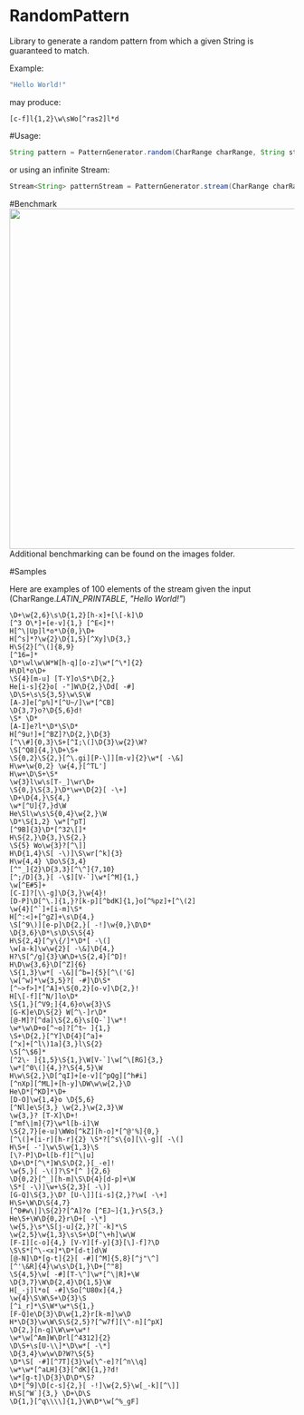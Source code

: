 RandomPattern
=============

Library to generate a random pattern from which a given String is guaranteed to match.

Example:

```java
"Hello World!"
```

may produce:

```
[c-f]l{1,2}\w\sWo[^ras2]l*d
```

#Usage:

```java
String pattern = PatternGenerator.random(CharRange charRange, String string);
```

or using an infinite Stream:

```java
Stream<String> patternStream = PatternGenerator.stream(CharRange charRange, String string);
```

#Benchmark
<img src='https://raw.github.com/gmtuca/RandomPattern/master/images/benchmark_small.png' width='600px'> <br />
Additional benchmarking can be found on the images folder.

#Samples

Here are examples of 100 elements of the stream given the input (CharRange.<i>LATIN_PRINTABLE</i>, <i>"Hello World!"</i>)

```
\D+\w{2,6}\s\D{1,2}[h-x]+[\[-k]\D
[^3 O\*]+[e-v]{1,} [^E<]*!
H[^\|Up]l*o*\D{0,}\D+
H[^s]*?\w{2}\D{1,5}[^Xy]\D{3,}
H\S{2}[^\(]{8,9}
[^16=]*
\D*\wl\w\W*W[h-q][o-z]\w*[^\*]{2}
H\Dl*o\D+
\S{4}[m-u] [T-Y]o\S*\D{2,}
He[i-s]{2}o[ -"]W\D{2,}\Dd[ -#]
\D\S+\s\S{3,5}\w\S\W
[A-J]e[^p%]*[^U~/]\w*[^CB]
\D{3,7}o?\D{5,6}d!
\S* \D*
[A-I]e?l*\D*\S\D*
H[^9u!]+[^BZ]?\D{2,}\D{3}
[^\\#]{0,3}\S+[^I;\(]\D{3}\w{2}\W?
\S[^Q8]{4,}\D+\S+
\S{0,2}\S{2,}[^\.gi][P-\]][m-v]{2}\w*[ -\&]
H\w+\w{0,2} \w{4,}[^TL']
H\w+\D\S+\S*
\w{3}l\w\s[T-_]\wr\D+
\S{0,}\S{3,}\D*\w+\D{2}[ -\+]
\D+\D{4,}\S{4,}
\w*[^U]{7,}d\W
He\Sl\w\s\S{0,4}\w{2,}\W
\D*\S{1,2} \w*[^pT]
[^9B]{3}\D*[^32\[]*
H\S{2,}\D{3,}\S{2,}
\S{5} Wo\w{3}?[^\]]
H\D{1,4}\S[ -\)]\S\wr[^k]{3}
H\w{4,4} \Do\S{3,4}
[^"_]{2}\D{3,3}[^\^]{7,10}
[^;/D]{3,}[ -\$][V-`]\w*[^M]{1,}
\w[^E#5]+
[C-I]?[\\-g]\D{3,}\w{4}!
[D-P]\D[^\.]{1,}?[k-p][^bdK]{1,}o[^%pz]+[^\(2]
\w{4}[^`]+[i-m]\S*
H[^:<]+[^gZ]+\s\D{4,}
\S[^9\)][e-p]\D{2,}[ -!]\w{0,}\D\D*
\D{3,6}\D*\s\D\S\S{4}
H\S{2,4}[^y\{/]*\D*[ -\(]
\w[a-k]\w\w{2}[ -\&]\D{4,}
H?\S[^/g]{3}\W\D+\S{2,4}[^D]!
H\D\w{3,6}\D[^Z]{6}
\S{1,3}\w*[ -\&][^b=]{5}[^\('G]
\w[^w]*\w{3,5}?[ -#]\D\S*
[^~>f>]*[^A]+\S{0,2}[o-v]\D{2,}!
H[\[-f][^N/]lo\D*
\S{1,}[^V9;]{4,6}o\w{3}\S
[G-K]e\D\S{2} W[^\-]r\D*
[@-M]?[^da]\S{2,6}\s[Q-`]\w*!
\w*\w\D+o[^~o]?[^t~ ]{1,}
\S+\D{2,}[^Y]\D{4}[^a]+
[^x]+[^l\)1a]{3,}l\S{2}
\S[^\$6]*
[^2\- ]{1,5}\S{1,}\W[V-`]\w[^\[RG]{3,}
\w*[^0\(]{4,}?\S{4,5}\W
H\w\S{2,}\D[^qI]+[e-v][^pQg][^h#i]
[^nXp][^ML]+[h-y]\DW\w\w{2,}\D
He\D*[^KD]*\D+
[D-O]\w{1,4}o \D{5,6}
[^Nl]e\S{3,} \w{2,}\w{2,3}\W
\w{3,}? [T-X]\D+!
[^mf\|m]{7}\w*l[b-i]\W
\S{2,7}[e-u]\WWo[^kZ][h-o]*[^@'%]{0,}
[^\(]+[i-r][h-r]{2} \S*?[^s\{o][\\-g][ -\(]
H\S+[ -']\w\S\w{1,3}\S
[\?-P]\D+l[b-f][^\|u]
\D+\D*[^\*]W\S\D{2,}[_-e]!
\w{5,}[ -\(]?\S*[^ ]{2,6}
\D{0,2}[^_][h-m]\S\D{4}[d-p]+\W
\S*[ -\)]\w+\S{2,3}[ -\)]
[G-Q]\S{3,}\D? [U-\]][i-s]{2,}?\w[ -\+]
H\S+\W\D\S{4,7}
[^0#w\|]\S{2}?[^A]?o [^EJ~]{1,}r\S{3,}
He\S+\W\D{0,2}r\D+[ -\*]
\w{5,}\s*\S[j-u]{2,}?[`-k]*\S
\w{2,5}\w{1,3}\s\S+\D[^\+h]\w\W
[F-I][c-o]{4,} [V-Y][f-y]{3}[\]-f]?\D
\S\S*[^\-<x]*\D*[d-t]d\W
[@-N]\D*[g-t]{2}[ -#][^M]{5,8}[^j"\^]
[^'\&R]{4}\w\s\D{1,}\D+[^"8]
\S{4,5}\w[ -#][T-\^]\w*[^\|R]+\W
\D{3,7}\W\D{2,4}\D{1,5}\W
H[_-j]l*o[ -#]\So[^U80x]{4,}
\w{4}\S\W\S+\D{3}\S
[^i_r]*\S\W*\w*\S{1,}
[F-Q]e\D{3}\D\w{1,2}r[k-m]\w\D
H*\D{3}\w\W\S\S{2,5}?[^w7f][\^-n][^pX]
\D{2,}[n-q]\W\w+\w*!
\w*\w[^Am]W\Drl[^4312]{2}
\D\S+\s[U-\\]*\D\w*[ -\*]
\D{3,4}\w\w\D?W?\S{5}
\D*\S[ -#][^7T]{3}\w[\^-e]?[^n\\q]
\w*\w*[^aLH]{3}[^dK]{1,}?d!
\w*[g-t]\D{3}\D\D*\S?
\D*[^9]\D[c-s]{2,}[ -!]\w{2,5}\w[_-k][^\]]
H\S[^W`]{3,} \D+\D\S
\D{1,}[^q\\\\]{1,}\W\D*\w[^%_gF]
```
